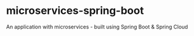 # microservices-spring-boot
An application with microservices - built using Spring Boot &amp; Spring Cloud
